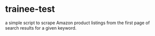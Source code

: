 # trainee-test
a simple script to scrape Amazon product listings from the first page of search results for a given keyword.
